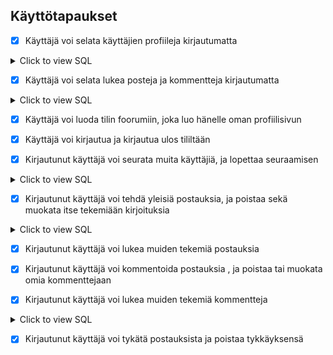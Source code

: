 ## Käyttötapaukset

- [x] Käyttäjä voi selata käyttäjien profiileja kirjautumatta
<details><summary>Click to view SQL</summary>
<p>
	
```SQL
    TODO
```
    

</p>
</details>

- [x] Käyttäjä voi selata lukea posteja ja kommentteja kirjautumatta

<details><summary>Click to view SQL</summary>
<p>Get all posts:
	
```SQL
    SELECT * FROM post ORDER BY time_modified DESC
```

Get most commented posts:
    
```SQL
    SELECT id, content
                     FROM post AS p
                     INNER JOIN( SELECT post_id, COUNT(*) AS postcount FROM comment
                     GROUP BY post_id) AS c
                     ON p.id = c.post_id
                     ORDER BY c.postcount DESC LIMIT 5
```
    
Get posts by one user:

```SQL
    TODO
```

</p>
</details>

- [x] Käyttäjä voi luoda tilin foorumiin, joka luo hänelle oman profiilisivun

- [x] Käyttäjä voi kirjautua ja kirjautua ulos tililtään

- [x] Kirjautunut käyttäjä voi seurata muita käyttäjiä, ja lopettaa seuraamisen

<details><summary>Click to view SQL</summary>
<p>
	
```SQL
    TODO
```

</p>
</details>

- [x] Kirjautunut käyttäjä voi tehdä yleisiä postauksia, ja poistaa sekä muokata itse tekemiään kirjoituksia

<details><summary>Click to view SQL</summary>
<p>
	
```SQL
    TODO
```

</p>
</details>

- [x] Kirjautunut käyttäjä voi lukea muiden tekemiä postauksia 


- [x] Kirjautunut käyttäjä voi kommentoida postauksia , ja poistaa tai muokata omia kommenttejaan


- [x] Kirjautunut käyttäjä voi lukea muiden tekemiä kommentteja

<details><summary>Click to view SQL</summary>
<p>
	
```SQL
    TODO
```

</p>
</details>

- [x] Kirjautunut käyttäjä voi tykätä postauksista ja poistaa tykkäyksensä
